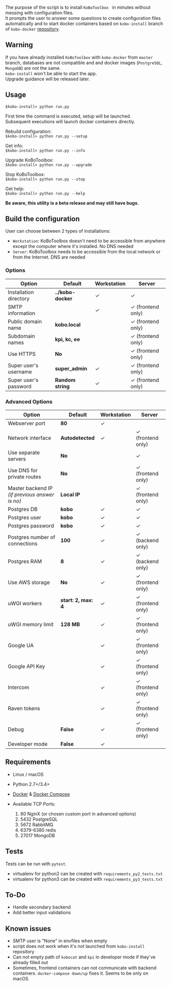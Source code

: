 The purpose of the script is to install `KoBoToolbox ` in minutes without messing with configuration files.  
It prompts the user to answer some questions to create configuration files automatically and to start docker containers based on `kobo-install` branch of `kobo-docker` [repository](https://github.com/kobotoolbox/kobo-docker "").

## Warning
If you have already installed `KoBoToolbox` with `kobo-docker` from `master` branch,
databases are not compatible and and docker images (`PostgreSQL`, `MongoDB`) are not the same.  
`kobo-install` won't be able to start the app.  
Upgrade guidance will be released later.

## Usage

`$kobo-install> python run.py`

First time the command is executed, setup will be launched.   
Subsequent executions will launch docker containers directly.

Rebuild configuration:  
`$kobo-install> python run.py --setup`

Get info:  
`$kobo-install> python run.py --info`

Upgrade KoBoToolbox:  
`$kobo-install> python run.py --upgrade`

Stop KoBoToolbox:  
`$kobo-install> python run.py --stop`

Get help:  
`$kobo-install> python run.py --help`



**Be aware, this utility is a beta release and may still have bugs.**

## Build the configuration
User can choose between 2 types of installations:

- `Workstation`: KoBoToolbox doesn't need to be accessible from anywhere except the computer where it's installed. No DNS needed 
- `Server`: KoBoToolbox needs to be accessible from the local network or from the Internet. DNS are needed

### Options

|Option|Default|Workstation|Server
|---|---|---|---|
|Installation directory| **../kobo-docker**  | ✓ | ✓ |
|SMTP information|  | ✓ | ✓ (frontend only) |
|Public domain name| **kobo.local** |  | ✓ (frontend only) |
|Subdomain names| **kpi, kc, ee**  |  | ✓ (frontend only) |
|Use HTTPS| **No**  |  | ✓ (frontend only) |
|Super user's username| **super_admin** | ✓ | ✓ (frontend only) |
|Super user's password| **Random string**  | ✓ | ✓ (frontend only) |

### Advanced Options

|Option|Default|Workstation|Server
|---|---|---|---|
|Webserver port| **80**  | ✓ |  |
|Network interface|  **Autodetected**  | ✓ | ✓ (frontend only) |
|Use separate servers| **No**  |  | ✓ |
|Use DNS for private routes| **No**  |  | ✓ (frontend only) |
|Master backend IP _(if previous answer is no)_| **Local IP**  |  | ✓ (frontend only) |
|Postgres DB|  **kobo**  | ✓ | ✓ |
|Postgres user|  **kobo**  | ✓ | ✓ |
|Postgres password|  **kobo**  | ✓ | ✓ |
|Postgres number of connections|  **100**  | ✓ | ✓ (backend only) |
|Postgres RAM|  **8**  | ✓ | ✓ (backend only) |
|Use AWS storage|  **No**  | ✓ | ✓ (frontend only) |
|uWGI workers|  **start: 2, max: 4**  | ✓ | ✓ (frontend only) |
|uWGI memory limit|  **128 MB**  | ✓ | ✓ (frontend only) |
|Google UA|  | ✓ | ✓ (frontend only) |
|Google API Key|  | ✓ | ✓ (frontend only) |
|Intercom| | ✓ | ✓ (frontend only) |
|Raven tokens|   | ✓ | ✓ (frontend only) |
|Debug|  **False**  | ✓ | ✓ (frontend only) |
|Developer mode|  **False**  | ✓ | |

## Requirements

- Linux / macOS
- Python 2.7+/3.4+
- [Docker](https://www.docker.com/get-started "") & [Docker Compose](https://docs.docker.com/compose/install/ "")
- Available TCP Ports:

    1. 80 NginX (or chosen custom port in advanced options)
    2. 5432 PostgreSQL
    3. 5672 RabbitMQ
    4. 6379-6380 redis
    5. 27017 MongoDB

## Tests

Tests can be run with `pytest`.

- virtualenv for python2 can be created with `requirements_py2_tests.txt`
- virtualenv for python3 can be created with `requirements_py3_tests.txt`

## To-Do

- Handle secondary backend
- Add better input validations

## Known issues

- SMTP user is "None" in envfiles when empty
- script does not work when it's not launched from `kobo-install` repository
- Can not empty path of `kobocat` and `kpi` in developer mode if they've already filled out
- Sometimes, frontend containers can not communicate with backend containers. `docker-compose down/up` fixes it. Seems to be only on macOS.
